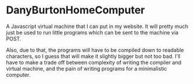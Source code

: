 # DanyBurtonHomeComputer
A Javascript virtual machine that I can put in my website.
It will pretty much just be used to run little programs which can be sent to the machine
via POST.

Also, due to that, the programs will have to be compiled down to readable characters, so I guess that will make it slightly
bigger but not too bad. I'll have to make a trade off between complexity of writing the compiler and virtual machine, and
the pain of writing programs for a minimalistic computer.

